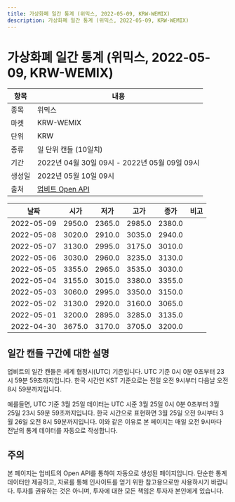 ```yaml
---
title: 가상화폐 일간 통계 (위믹스, 2022-05-09, KRW-WEMIX)
description: 가상화폐 일간 통계 (위믹스, 2022-05-09, KRW-WEMIX)
---
```



가상화폐 일간 통계 (위믹스, 2022-05-09, KRW-WEMIX)
===

|항목|내용|
|--|--|
|종목|위믹스|
|마켓|KRW-WEMIX|
|단위|KRW|
|종류|일 단위 캔들 (10일치)|
|기간|2022년 04월 30일 09시 - 2022년 05월 09일 09시|
|생성일|2022년 05월 10일 09시|
|출처|[업비트 Open API](https://docs.upbit.com)|


|날짜|시가|저가|고가|종가|비고|
|--|--|--|--|--|--|
|2022-05-09|2950.0|2365.0|2985.0|2380.0|    |
|2022-05-08|3020.0|2910.0|3035.0|2940.0|    |
|2022-05-07|3130.0|2995.0|3175.0|3010.0|    |
|2022-05-06|3030.0|2960.0|3235.0|3130.0|    |
|2022-05-05|3355.0|2965.0|3535.0|3030.0|    |
|2022-05-04|3155.0|3015.0|3380.0|3355.0|    |
|2022-05-03|3060.0|2995.0|3350.0|3150.0|    |
|2022-05-02|3130.0|2920.0|3160.0|3065.0|    |
|2022-05-01|3200.0|2895.0|3285.0|3135.0|    |
|2022-04-30|3675.0|3170.0|3705.0|3200.0|    |


일간 캔들 구간에 대한 설명
---


업비트의 일간 캔들은 세계 협정시(UTC) 기준입니다. 
UTC 기준 0시 0분 0초부터 23시 59분 59초까지입니다. 
한국 시간인 KST 기준으로는 전일 오전 9시부터 다음날 오전 8시 59분까지입니다. 


예를들면, UTC 기준 3월 25일 데이터는 UTC 시준 3월 25일 0시 0분 0초부터 3월 25일 23시 59분 59초까지입니다. 
한국 시간으로 표현하면 3월 25일 오전 9시부터 3월 26일 오전 8시 59분까지입니다. 
이와 같은 이유로 본 페이지는 매일 오전 9시마다 전날의 통계 데이터를 자동으로 작성합니다. 


주의
---


본 페이지는 업비트의 Open API를 통하여 자동으로 생성된 페이지입니다. 
단순한 통계 데이터만 제공하고, 자료를 통해 인사이트를 얻기 위한 참고용으로만 사용하시기 바랍니다. 
투자를 권유하는 것은 아니며, 투자에 대한 모든 책임은 투자자 본인에게 있습니다. 
